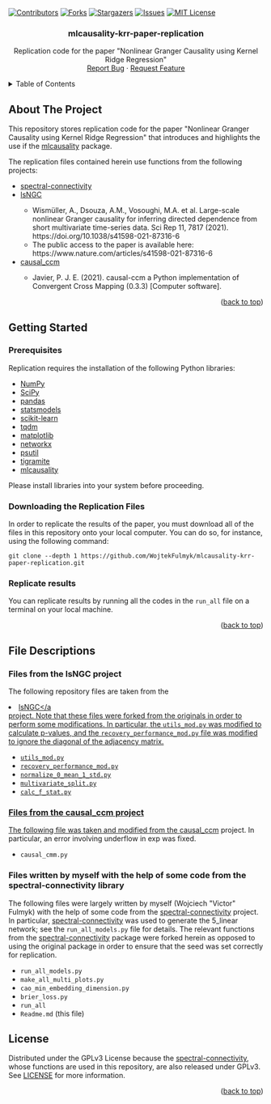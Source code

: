 <!-- Improved compatibility of back to top link: See: https://github.com/othneildrew/Best-README-Template/pull/73 -->
<a name="readme-top"></a>

<!-- PROJECT SHIELDS -->
<!--
*** I'm using markdown "reference style" links for readability.
*** Reference links are enclosed in brackets [ ] instead of parentheses ( ).
*** See the bottom of this document for the declaration of the reference variables
*** for contributors-url, forks-url, etc. This is an optional, concise syntax you may use.
*** https://www.markdownguide.org/basic-syntax/#reference-style-links
-->
[![Contributors][contributors-shield]][contributors-url]
[ ![Forks][forks-shield]][forks-url]
[![Stargazers][stars-shield]][stars-url]
[![Issues][issues-shield]][issues-url]
[![MIT License][license-shield]][license-url]
<!-- [![LinkedIn][linkedin-shield]][linkedin-url] -->



<!-- PROJECT LOGO -->
<!-- 
<br />
<div align="center">
  <a href="https://github.com/WojtekFulmyk/mlcausality-krr-paper-replication">
    <img src="images/logo.png" alt="Logo" width="80" height="80">
  </a>
-->

<h3 align="center">mlcausality-krr-paper-replication</h3>

  <p align="center">
    Replication code for the paper "Nonlinear Granger Causality using Kernel Ridge Regression"
    <br />
    <a href="https://github.com/WojtekFulmyk/mlcausality-krr-paper-replication/issues">Report Bug</a>
    ·
    <a href="https://github.com/WojtekFulmyk/mlcausality-krr-paper-replication/issues">Request Feature</a>
  </p>
</div>



<!-- TABLE OF CONTENTS -->
<details>
  <summary>Table of Contents</summary>
  <ol>
    <li>
      <a href="#about-the-project">About The Project</a>
    </li>
    <li>
      <a href="#getting-started">Getting Started</a>
      <ul>
        <li><a href="#prerequisites">Prerequisites</a></li>
        <li><a href="#downloading-the-replication-files">Downloading the Replication Files/a></li>
        <li><a href="#replicate-results">Replicate results/a></li>
      </ul>
    </li>
    <li><a href="#file-descriptions">File Descriptions</a></li>
      <ul>
        <li><a href="#files-from-the-lsngc-project">Files from the lsNGC project</a></li>
        <li><a href="#files-from-the-causal-ccm-project">Files from the causal_ccm project</a></li>
        <li><a href="#files-written-by-myself-with-the-help-of-some-code-from-the-spectral-connectivity-library">Files written by myself with the help of some code from the spectral-connectivity library</a></li>
    <li><a href="#license">License</a></li>
  </ol>
</details>

<!-- 
      <ul>
        <li><a href="#built-with">Built With</a></li>
      </ul>
    <li><a href="#contact">Contact</a></li>
    <li><a href="#roadmap">Roadmap</a></li>
-->

<!-- ABOUT THE PROJECT -->
## About The Project

<!-- [![Product Name Screen Shot][product-screenshot]](https://example.com) -->

This repository stores replication code for the paper "Nonlinear Granger Causality using Kernel Ridge Regression" that introduces and highlights the use if the <a href="https://github.com/WojtekFulmyk/mlcausality">mlcausality</a> package.

The replication files contained herein use functions from the following projects:
 <ul>
  <li><a href="https://github.com/Eden-Kramer-Lab/spectral_connectivity">spectral-connectivity</a></li>
  <li><a href="https://github.com/Large-scale-causality-inference/Large-scale-nonlinear-causality">lsNGC</a></li>
   <ul>
    <li>Wismüller, A., Dsouza, A.M., Vosoughi, M.A. et al. Large-scale nonlinear Granger causality for inferring directed dependence from short multivariate time-series data. Sci Rep 11, 7817 (2021). https://doi.org/10.1038/s41598-021-87316-6</li>
    <li>The public access to the paper is available here: https://www.nature.com/articles/s41598-021-87316-6</li>
   </ul>
  <li><a href="https://github.com/PrinceJavier/causal_ccm">causal_ccm</a></li>
   <ul>
    <li>Javier, P. J. E. (2021). causal-ccm a Python implementation of Convergent Cross Mapping (0.3.3) [Computer software].</li>
   </ul>
 </ul>


<p align="right">(<a href="#readme-top">back to top</a>)</p>

<!-- GETTING STARTED -->
## Getting Started
### Prerequisites

Replication requires the installation of the following Python libraries:
* [NumPy](https://numpy.org)
* [SciPy](https://scipy.org)
* [pandas](https://pandas.pydata.org)
* [statsmodels](https://www.statsmodels.org)
* [scikit-learn](https://scikit-learn.org)
* [tqdm](https://github.com/tqdm/tqdm)
* [matplotlib](https://matplotlib.org/)
* [networkx](https://networkx.org/)
* [psutil](https://github.com/giampaolo/psutil)
* [tigramite](https://github.com/jakobrunge/tigramite)
* [mlcausality](https://github.com/WojtekFulmyk/mlcausality)

Please install libraries into your system before proceeding.

### Downloading the Replication Files

In order to replicate the results of the paper, you must download all of the files in this repository onto your local computer. You can do so, for instance, using the following command:

    git clone --depth 1 https://github.com/WojtekFulmyk/mlcausality-krr-paper-replication.git

### Replicate results

You can replicate results by running all the codes in the `run_all` file on a terminal on your local machine.

<p align="right">(<a href="#readme-top">back to top</a>)</p>



<!-- File Descriptions -->
## File Descriptions

### Files from the lsNGC project
The following repository files are taken from the <li><a href="https://github.com/Large-scale-causality-inference/Large-scale-nonlinear-causality">lsNGC</a</li> project. Note that these files were forked from the originals in order to perform some modifications. In particular, the `utils_mod.py` was modified to calculate p-values, and the `recovery_performance_mod.py` file was modified to ignore the diagonal of the adjacency matrix.

* `utils_mod.py`
* `recovery_performance_mod.py`
* `normalize_0_mean_1_std.py`
* `multivariate_split.py`
* `calc_f_stat.py`

### Files from the causal_ccm project
The following file was taken and modified from the <a href="https://github.com/PrinceJavier/causal_ccm">causal_ccm</a> project. In particular, an error involving underflow in exp was fixed.

* `causal_cmm.py`

### Files written by myself with the help of some code from the spectral-connectivity library
The following files were largely written by myself (Wojciech "Victor" Fulmyk) with the help of some code from the <a href="https://github.com/Eden-Kramer-Lab/spectral_connectivity">spectral-connectivity</a> project. In particular, <a href="https://github.com/Eden-Kramer-Lab/spectral_connectivity">spectral-connectivity</a> was used to generate the 5_linear network; see the `run_all_models.py` file for details. The relevant functions from the <a href="https://github.com/Eden-Kramer-Lab/spectral_connectivity">spectral-connectivity</a> package were forked herein as opposed to using the original package in order to ensure that the seed was set correctly for replication.

* `run_all_models.py`
* `make_all_multi_plots.py`
* `cao_min_embedding_dimension.py`
* `brier_loss.py`
* `run_all`
* `Readme.md` (this file)

<!-- LICENSE -->
## License

Distributed under the GPLv3 License because the  <a href="https://github.com/Eden-Kramer-Lab/spectral_connectivity">spectral-connectivity</a>, whose functions are used in this repository, are also released under GPLv3. See [LICENSE](https://github.com/WojtekFulmyk/mlcausality-krr-paper-replication/blob/master/LICENSE) for more information.

<p align="right">(<a href="#readme-top">back to top</a>)</p>



<!-- CONTACT -->
<!-- 
## Contact

Your Name - [@twitter_handle](https://twitter.com/twitter_handle) - email@email_client.com

Project Link: [https://github.com/WojtekFulmyk/mlcausality-krr-paper-replication](https://github.com/WojtekFulmyk/mlcausality-krr-paper-replication)

<p align="right">(<a href="#readme-top">back to top</a>)</p>
-->


<!-- ACKNOWLEDGMENTS -->
<!-- 
## Acknowledgments

* []()
* []()
* []()

<p align="right">(<a href="#readme-top">back to top</a>)</p>
 -->


<!-- MARKDOWN LINKS & IMAGES -->
<!-- https://www.markdownguide.org/basic-syntax/#reference-style-links -->
[contributors-shield]: https://img.shields.io/github/contributors/WojtekFulmyk/mlcausality.svg?style=for-the-badge
[contributors-url]: https://github.com/WojtekFulmyk/mlcausality/graphs/contributors
[forks-shield]: https://img.shields.io/github/forks/WojtekFulmyk/mlcausality.svg?style=for-the-badge
[forks-url]: https://github.com/WojtekFulmyk/mlcausality/network/members
[stars-shield]: https://img.shields.io/github/stars/WojtekFulmyk/mlcausality.svg?style=for-the-badge
[stars-url]: https://github.com/WojtekFulmyk/mlcausality/stargazers
[issues-shield]: https://img.shields.io/github/issues/WojtekFulmyk/mlcausality.svg?style=for-the-badge
[issues-url]: https://github.com/WojtekFulmyk/mlcausality/issues
[license-shield]: https://img.shields.io/github/license/WojtekFulmyk/mlcausality.svg?style=for-the-badge
[license-url]: https://github.com/WojtekFulmyk/mlcausality/blob/master/LICENSE
[linkedin-shield]: https://img.shields.io/badge/-LinkedIn-black.svg?style=for-the-badge&logo=linkedin&colorB=555
[linkedin-url]: https://linkedin.com/in/linkedin_username
[product-screenshot]: images/screenshot.png
[Next.js]: https://img.shields.io/badge/next.js-000000?style=for-the-badge&logo=nextdotjs&logoColor=white
[Next-url]: https://nextjs.org/
[React.js]: https://img.shields.io/badge/React-20232A?style=for-the-badge&logo=react&logoColor=61DAFB
[React-url]: https://reactjs.org/
[Vue.js]: https://img.shields.io/badge/Vue.js-35495E?style=for-the-badge&logo=vuedotjs&logoColor=4FC08D
[Vue-url]: https://vuejs.org/
[Angular.io]: https://img.shields.io/badge/Angular-DD0031?style=for-the-badge&logo=angular&logoColor=white
[Angular-url]: https://angular.io/
[Svelte.dev]: https://img.shields.io/badge/Svelte-4A4A55?style=for-the-badge&logo=svelte&logoColor=FF3E00
[Svelte-url]: https://svelte.dev/
[Laravel.com]: https://img.shields.io/badge/Laravel-FF2D20?style=for-the-badge&logo=laravel&logoColor=white
[Laravel-url]: https://laravel.com
[Bootstrap.com]: https://img.shields.io/badge/Bootstrap-563D7C?style=for-the-badge&logo=bootstrap&logoColor=white
[Bootstrap-url]: https://getbootstrap.com
[JQuery.com]: https://img.shields.io/badge/jQuery-0769AD?style=for-the-badge&logo=jquery&logoColor=white
[JQuery-url]: https://jquery.com 

[NumPy-url]: https://numpy.org
[SciPy-url]: https://scipy.org
[pandas-url]: https://pandas.pydata.org
[statsmodels-url]: https://www.statsmodels.org
[scikit-learn-url]: https://scikit-learn.org
[XGBoost-url]: https://xgboost.readthedocs.io
[LightGBM-url]: https://lightgbm.readthedocs.io
[CatBoost-url]: https://catboost.ai
[cuML-url]: https://github.com/rapidsai/cuml


[NumPy-sheild]: https://img.shields.io/badge/numpy-%23013243.svg?style=for-the-badge&logo=numpy&logoColor=white
[SciPy-sheild]: https://img.shields.io/badge/SciPy-%230C55A5.svg?style=for-the-badge&logo=scipy&logoColor=%white
[Pandas-sheild]: https://img.shields.io/badge/pandas-%23150458.svg?style=for-the-badge&logo=pandas&logoColor=white
[scikit-learn-shield]: https://img.shields.io/badge/scikit--learn-%23F7931E.svg?style=for-the-badge&logo=scikit-learn&logoColor=white

